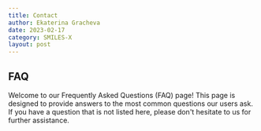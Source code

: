 ```yaml
---
title: Contact
author: Ekaterina Gracheva
date: 2023-02-17
category: SMILES-X
layout: post
---
```


## FAQ
Welcome to our Frequently Asked Questions (FAQ) page! 
This page is designed to provide answers to the most common questions our users ask. 
If you have a question that is not listed here, please don't hesitate to []() us for further assistance.
